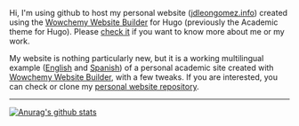 Hi, I'm using github to host my personal website ([jdleongomez.info](https://jdleongomez.info/)) created using the [Wowchemy Website Builder](https://wowchemy.com/) for Hugo (previously the Academic theme for Hugo). Please [check it](https://jdleongomez.info/) if you want to know more about me or my work. 

My website is nothing particularly new, but it is a working multilingual example ([English](https://jdleongomez.info/en/) and [Spanish](https://jdleongomez.info/es/)) of a personal academic site created with [Wowchemy Website Builder](https://wowchemy.com/), with a few tweaks. If you are interested, you can check or clone my [personal website repository](https://github.com/JDLeongomez/JDL_website).

---

[![Anurag's github stats](https://github-readme-stats.vercel.app/api?username=JDLeongomez&count_private=true&show_icons=true&theme=radical)](https://github.com/anuraghazra/github-readme-stats)

